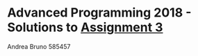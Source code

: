 # Advanced Programming 2018 - Solutions to <a href="http://pages.di.unipi.it/corradini/Didattica/AP-18/PROG-ASS/03/assignment3.html">Assignment 3 </a>

Andrea Bruno 585457
